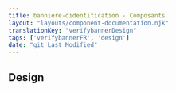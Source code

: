 ```yaml
---
title: banniere-didentification - Composants
layout: "layouts/component-documentation.njk"
translationKey: "verifybannerDesign"
tags: ['verifybannerFR', 'design']
date: "git Last Modified"
---
```


## Design